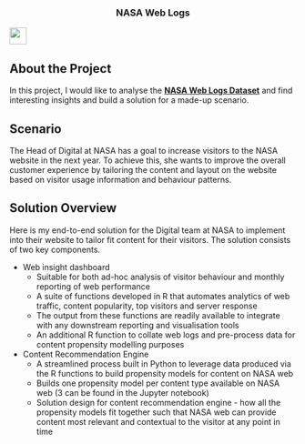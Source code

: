 <h3 align="center">NASA Web Logs</h3> <img src="https://upload.wikimedia.org/wikipedia/commons/thumb/e/e5/NASA_logo.svg/1200px-NASA_logo.svg.png" height="30">

## About the Project

In this project, I would like to analyse the <a href="http://opensource.indeedeng.io/imhotep/docs/sample-data/"><strong>NASA Web Logs Dataset</strong></a> and find interesting insights and build a solution for a made-up scenario. 

## Scenario

The Head of Digital at NASA has a goal to increase visitors to the NASA website in the next year. To achieve this, she wants to improve the overall customer experience by tailoring the content and layout on the website based on visitor usage information and behaviour patterns.

## Solution Overview

Here is my end-to-end solution for the Digital team at NASA to implement into their website to tailor fit content for their visitors. The solution consists of two key components.
* Web insight dashboard
  * Suitable for both ad-hoc analysis of visitor behaviour and monthly reporting of web performance
  * A suite of functions developed in R that automates analytics of web traffic, content popularity, top visitors and server response
  * The output from these functions are readily available to integrate with any downstream reporting and visualisation tools
  * An additional R function to collate web logs and pre-process data for content propensity modelling purposes
* Content Recommendation Engine
  * A streamlined process built in Python to leverage data produced via the R functions to build propensity models for content on NASA web
  * Builds one propensity model per content type available on NASA web (3 can be found in the Jupyter notebook)
  * Solution design for content recommendation engine - how all the propensity models fit together such that NASA web can provide content most relevant and contextual to the visitor at any point in time
